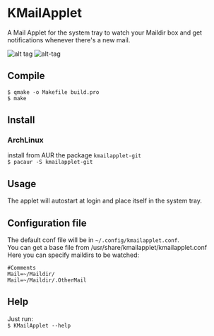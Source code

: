 # KMailApplet
A Mail Applet for the system tray to watch your Maildir box and get notifications whenever there's a new mail.

![alt tag](http://imgur.com/sgBhJ57l.png)
![alt-tag](http://imgur.com/FnQ3qyUl.png)

## Compile  
`$ qmake -o Makefile build.pro`  
`$ make`

## Install
### ArchLinux
install from AUR the package `kmailapplet-git`  
`$ pacaur -S kmailapplet-git`

## Usage
The applet will autostart at login and place itself in the system tray.

## Configuration file
The default conf file will be in `~/.config/kmailapplet.conf`.  
You can get a base file from /usr/share/kmailapplet/kmailapplet.conf  
Here you can specify maildirs to be watched:  
```
#Comments
Mail=~/Maildir/
Mail=~/Maildir/.OtherMail
```

## Help
Just run:  
`$ KMailApplet --help`
